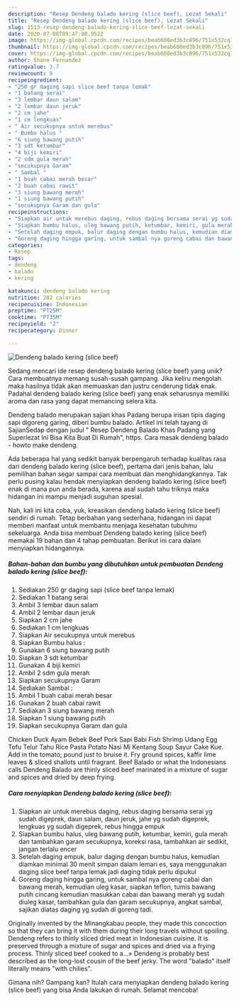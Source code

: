 ```yaml
---
description: "Resep Dendeng balado kering (slice beef), Lezat Sekali"
title: "Resep Dendeng balado kering (slice beef), Lezat Sekali"
slug: 1513-resep-dendeng-balado-kering-slice-beef-lezat-sekali
date: 2020-07-08T09:47:00.952Z
image: https://img-global.cpcdn.com/recipes/beab608ed3b3c896/751x532cq70/dendeng-balado-kering-slice-beef-foto-resep-utama.jpg
thumbnail: https://img-global.cpcdn.com/recipes/beab608ed3b3c896/751x532cq70/dendeng-balado-kering-slice-beef-foto-resep-utama.jpg
cover: https://img-global.cpcdn.com/recipes/beab608ed3b3c896/751x532cq70/dendeng-balado-kering-slice-beef-foto-resep-utama.jpg
author: Shane Fernandez
ratingvalue: 3.7
reviewcount: 9
recipeingredient:
- "250 gr daging sapi slice beef tanpa lemak"
- "1 batang serai"
- "3 lembar daun salam"
- "2 lembar daun jeruk"
- "2 cm jahe"
- "1 cm lengkuas"
- " Air secukupnya untuk merebus"
- " Bumbu halus "
- "6 siung bawang putih"
- "3 sdt ketumbar"
- "4 biji kemiri"
- "2 sdm gula merah"
- "secukupnya Garam"
- " Sambal "
- "1 buah cabai merah besar"
- "2 buah cabai rawit"
- "3 siung bawang merah"
- "1 siung bawang putih"
- "secukupnya Garam dan gula"
recipeinstructions:
- "Siapkan air untuk merebus daging, rebus daging bersama serai yg sudah digeprek, daun salam, daun jeruk, jahe yg sudah digeprek, lengkuas yg sudah digeprek, rebus hingga empuk"
- "Siapkan bumbu halus, uleg bawang putih, ketumbar, kemiri, gula merah dan tambahkan garam secukupnya, koreksi rasa, tambahkan air sedikit, jangan terlalu encer"
- "Setelah daging empuk, balur daging dengan bumbu halus, kemudian diamkan minimal 30 menit simpan dalam lemari es, saya menggunakan daging slice beef tanpa lemak jadi daging tidak perlu dipukul"
- "Goreng daging hingga garing, untuk sambal nya goreng cabai dan bawang merah, kemudian uleg kasar, siapkan teflon, tumis bawang putih cincang kemudian masukkan cabai dan bawang merah yg sudah diuleg kasar, tambahkan gula dan garam secukupnya, angkat sambal, sajikan diatas daging yg sudah di goreng tadi."
categories:
- Resep
tags:
- dendeng
- balado
- kering

katakunci: dendeng balado kering 
nutrition: 282 calories
recipecuisine: Indonesian
preptime: "PT25M"
cooktime: "PT35M"
recipeyield: "2"
recipecategory: Dinner

---
```



![Dendeng balado kering (slice beef)](https://img-global.cpcdn.com/recipes/beab608ed3b3c896/751x532cq70/dendeng-balado-kering-slice-beef-foto-resep-utama.jpg)

Sedang mencari ide resep dendeng balado kering (slice beef) yang unik? Cara membuatnya memang susah-susah gampang. Jika keliru mengolah maka hasilnya tidak akan memuaskan dan justru cenderung tidak enak. Padahal dendeng balado kering (slice beef) yang enak seharusnya memiliki aroma dan rasa yang dapat memancing selera kita.

Dendeng balado merupakan sajian khas Padang berupa irisan tipis daging sapi digoreng garing, diberi bumbu balado. Artikel ini telah tayang di SajianSedap dengan judul &#34; Resep Dendeng Balado Khas Padang yang Superlezat Ini Bisa Kita Buat Di Rumah&#34;, https. Cara masak dendeng balado - howto make dendeng.

Ada beberapa hal yang sedikit banyak berpengaruh terhadap kualitas rasa dari dendeng balado kering (slice beef), pertama dari jenis bahan, lalu pemilihan bahan segar sampai cara membuat dan menghidangkannya. Tak perlu pusing kalau hendak menyiapkan dendeng balado kering (slice beef) enak di mana pun anda berada, karena asal sudah tahu triknya maka hidangan ini mampu menjadi suguhan spesial.


Nah, kali ini kita coba, yuk, kreasikan dendeng balado kering (slice beef) sendiri di rumah. Tetap berbahan yang sederhana, hidangan ini dapat memberi manfaat untuk membantu menjaga kesehatan tubuhmu sekeluarga. Anda bisa membuat Dendeng balado kering (slice beef) memakai 19 bahan dan 4 tahap pembuatan. Berikut ini cara dalam menyiapkan hidangannya.

<!--inarticleads1-->

##### Bahan-bahan dan bumbu yang dibutuhkan untuk pembuatan Dendeng balado kering (slice beef):

1. Sediakan 250 gr daging sapi (slice beef tanpa lemak)
1. Sediakan 1 batang serai
1. Ambil 3 lembar daun salam
1. Ambil 2 lembar daun jeruk
1. Siapkan 2 cm jahe
1. Sediakan 1 cm lengkuas
1. Siapkan  Air secukupnya untuk merebus
1. Siapkan  Bumbu halus :
1. Gunakan 6 siung bawang putih
1. Siapkan 3 sdt ketumbar
1. Gunakan 4 biji kemiri
1. Ambil 2 sdm gula merah
1. Siapkan secukupnya Garam
1. Sediakan  Sambal :
1. Ambil 1 buah cabai merah besar
1. Gunakan 2 buah cabai rawit
1. Sediakan 3 siung bawang merah
1. Siapkan 1 siung bawang putih
1. Siapkan secukupnya Garam dan gula


Chicken Duck Ayam Bebek Beef Pork Sapi Babi Fish Shrimp Udang Egg Tofu Telur Tahu Rice Pasta Potato Nasi Mi Kentang Soup Sayur Cake Kue. Add in the tomato; pound just to bruise it. Fry ground spices, kaffir lime leaves &amp; sliced shallots until fragrant. Beef Balado or what the Indonesians calls Dendeng Balado are thinly sliced beef marinated in a mixture of sugar and spices and dried by deep frying. 

<!--inarticleads2-->

##### Cara menyiapkan Dendeng balado kering (slice beef):

1. Siapkan air untuk merebus daging, rebus daging bersama serai yg sudah digeprek, daun salam, daun jeruk, jahe yg sudah digeprek, lengkuas yg sudah digeprek, rebus hingga empuk
1. Siapkan bumbu halus, uleg bawang putih, ketumbar, kemiri, gula merah dan tambahkan garam secukupnya, koreksi rasa, tambahkan air sedikit, jangan terlalu encer
1. Setelah daging empuk, balur daging dengan bumbu halus, kemudian diamkan minimal 30 menit simpan dalam lemari es, saya menggunakan daging slice beef tanpa lemak jadi daging tidak perlu dipukul
1. Goreng daging hingga garing, untuk sambal nya goreng cabai dan bawang merah, kemudian uleg kasar, siapkan teflon, tumis bawang putih cincang kemudian masukkan cabai dan bawang merah yg sudah diuleg kasar, tambahkan gula dan garam secukupnya, angkat sambal, sajikan diatas daging yg sudah di goreng tadi.


Originally invented by the Minangkabau people, they made this concoction so that they can bring it with them during their long travels without spoiling. Dendeng refers to thinly sliced dried meat in Indonesian cuisine. It is preserved through a mixture of sugar and spices and dried via a frying process. Thinly sliced beef cooked to a…» Dendeng is probably best described as the long-lost cousin of the beef jerky. The word &#34;balado&#34; itself literally means &#34;with chilies&#34;. 

Gimana nih? Gampang kan? Itulah cara menyiapkan dendeng balado kering (slice beef) yang bisa Anda lakukan di rumah. Selamat mencoba!
